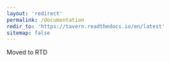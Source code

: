 ```yaml
---
layout: 'redirect'
permalink: /documentation
redir_to: 'https://tavern.readthedocs.io/en/latest'
sitemap: false
---
```


Moved to RTD
